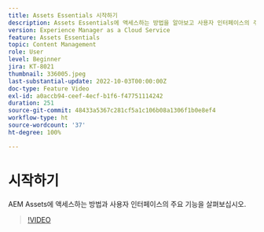 ```yaml
---
title: Assets Essentials 시작하기
description: Assets Essentials에 액세스하는 방법을 알아보고 사용자 인터페이스의 주요 측면을 살펴봅니다.
version: Experience Manager as a Cloud Service
feature: Assets Essentials
topic: Content Management
role: User
level: Beginner
jira: KT-8021
thumbnail: 336005.jpeg
last-substantial-update: 2022-10-03T00:00:00Z
doc-type: Feature Video
exl-id: a0accb94-ceef-4ecf-b1f6-f47751114242
duration: 251
source-git-commit: 48433a5367c281cf5a1c106b08a1306f1b0e8ef4
workflow-type: ht
source-wordcount: '37'
ht-degree: 100%

---
```


# 시작하기

AEM Assets에 액세스하는 방법과 사용자 인터페이스의 주요 기능을 살펴보십시오.

>[!VIDEO](https://video.tv.adobe.com/v/336005?quality=12&learn=on)
